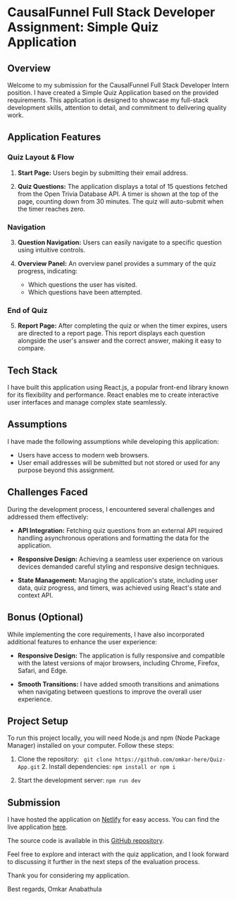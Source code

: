 # CausalFunnel Full Stack Developer Assignment: Simple Quiz Application

## Overview

Welcome to my submission for the CausalFunnel Full Stack Developer Intern position. I have created a Simple Quiz Application based on the provided requirements. This application is designed to showcase my full-stack development skills, attention to detail, and commitment to delivering quality work.

## Application Features

### Quiz Layout & Flow

1. **Start Page:** Users begin by submitting their email address.

2. **Quiz Questions:** The application displays a total of 15 questions fetched from the Open Trivia Database API. A timer is shown at the top of the page, counting down from 30 minutes. The quiz will auto-submit when the timer reaches zero.

### Navigation

3. **Question Navigation:** Users can easily navigate to a specific question using intuitive controls.

4. **Overview Panel:** An overview panel provides a summary of the quiz progress, indicating:
   - Which questions the user has visited.
   - Which questions have been attempted.

### End of Quiz

5. **Report Page:** After completing the quiz or when the timer expires, users are directed to a report page. This report displays each question alongside the user's answer and the correct answer, making it easy to compare.

## Tech Stack

I have built this application using React.js, a popular front-end library known for its flexibility and performance. React enables me to create interactive user interfaces and manage complex state seamlessly.

## Assumptions

I have made the following assumptions while developing this application:

- Users have access to modern web browsers.
- User email addresses will be submitted but not stored or used for any purpose beyond this assignment.

## Challenges Faced

During the development process, I encountered several challenges and addressed them effectively:

- **API Integration:** Fetching quiz questions from an external API required handling asynchronous operations and formatting the data for the application.

- **Responsive Design:** Achieving a seamless user experience on various devices demanded careful styling and responsive design techniques.

- **State Management:** Managing the application's state, including user data, quiz progress, and timers, was achieved using React's state and context API.

## Bonus (Optional)

While implementing the core requirements, I have also incorporated additional features to enhance the user experience:

- **Responsive Design:** The application is fully responsive and compatible with the latest versions of major browsers, including Chrome, Firefox, Safari, and Edge.

- **Smooth Transitions:** I have added smooth transitions and animations when navigating between questions to improve the overall user experience.

## Project Setup

To run this project locally, you will need Node.js and npm (Node Package Manager) installed on your computer. Follow these steps:

1. Clone the repository:
   ``` git clone https://github.com/omkar-here/Quiz-App.git```
   2. Install dependencies:
      ``` npm install or npm i ```
  
3. Start the development server:
```npm run dev```

## Submission

I have hosted the application on [Netlify](https://www.netlify.com/) for easy access. You can find the live application [here](https://causalfunnel-quiz-app.netlify.app/).

The source code is available in this [GitHub repository](https://github.com/omkar-here/Quiz-App).

Feel free to explore and interact with the quiz application, and I look forward to discussing it further in the next steps of the evaluation process.

Thank you for considering my application.

Best regards,
Omkar Anabathula

